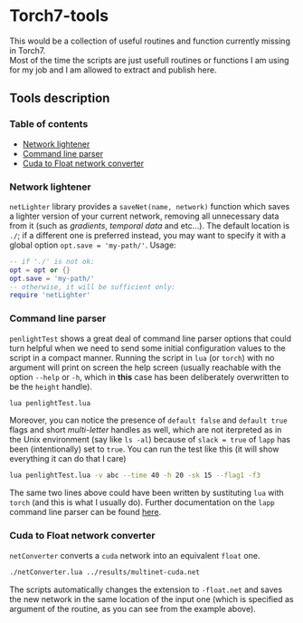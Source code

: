 Torch7-tools
============

This would be a collection of useful routines and function currently missing in Torch7.  
Most of the time the scripts are just usefull routines or functions I am using for my job and I am allowed to extract and publish here.

## Tools description

### Table of contents
 - [Network lightener](#network-lightener)
 - [Command line parser](#command-line-parser)
 - [Cuda to Float network converter](#cuda-to-float-network-converter)
 
### Network lightener
`netLighter` library provides a `saveNet(name, network)` function which saves a lighter version of your current network, removing all unnecessary data from it (such as *gradients*, *temporal data* and etc...). The default location is `./`; if a different one is preferred instead, you may want to specify it with a global option `opt.save = 'my-path/'`. Usage:

```lua
-- if './' is not ok:
opt = opt or {}
opt.save = 'my-path/'
-- otherwise, it will be sufficient only:
require 'netLighter'
```

### Command line parser
`penlightTest` shows a great deal of command line parser options that could turn helpful when we need to send some initial configuration values to the script in a compact manner. Running the script in `lua` (or `torch`) with no argument will print on screen the help screen (usually reachable with the option `--help` or `-h`, which in **this** case has been deliberately overwritten to be the `height` handle).
```bash
lua penlightTest.lua
```
Moreover, you can notice the presence of `default false` and `default true` flags and short *multi-letter* handles as well, which are not iterpreted as in the Unix environment (say like `ls -al`) because of `slack = true` of `lapp` has been (intentionally) set to `true`.
You can run the test like this (it will show everything it can do that I care)
```bash
lua penlightTest.lua -v abc --time 40 -h 20 -sk 15 --flag1 -f3
```
The same two lines above could have been written by sustituting `lua` with `torch` (and this is what I usually do). Further documentation on the `lapp` command line parser can be found [here](https://github.com/stevedonovan/Penlight/blob/master/doc/manual/08-additional.md#command-line-programs-with-lapp).

### Cuda to Float network converter
`netConverter` converts a `cuda` network into an equivalent `float` one.
```bash
./netConverter.lua ../results/multinet-cuda.net
```
The scripts automatically changes the extension to `-float.net` and saves the new network in the same location of the input one (which is specified as argument of the routine, as you can see from the example above).
